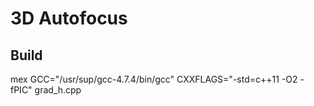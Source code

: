 # 3D Autofocus

## Build

mex GCC="/usr/sup/gcc-4.7.4/bin/gcc" CXXFLAGS="-std=c++11 -O2 -fPIC" grad_h.cpp
